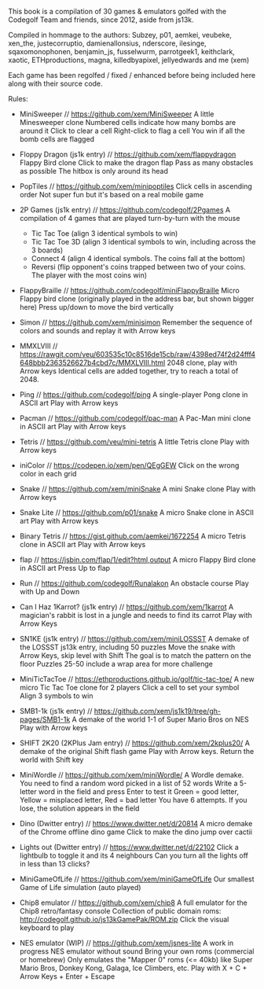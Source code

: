 This book is a compilation of 30 games & emulators golfed with the Codegolf Team and friends, since 2012, aside from js13k.

Compiled in hommage to the authors: Subzey, p01, aemkei, veubeke, xen_the, justecorruptio, damienallonsius, nderscore, ilesinge, sqaxomonophonen, benjamin_js, fusselwurm, parrotgeek1, keithclark, xaotic, ETHproductions, magna, killedbyapixel, jellyedwards and me (xem)

Each game has been regolfed / fixed / enhanced before being included here along with their source code.

Rules:

- MiniSweeper // https://github.com/xem/MiniSweeper
  A little Minesweeper clone
  Numbered cells indicate how many bombs are around it
  Click to clear a cell
  Right-click to flag a cell
  You win if all the bomb cells are flagged
  
- Floppy Dragon (js1k entry) // https://github.com/xem/flappydragon
  Flappy Bird clone
  Click to make the dragon flap
  Pass as many obstacles as possible
  The hitbox is only around its head
  
- PopTiles // https://github.com/xem/minipoptiles
  Click cells in ascending order
  Not super fun but it's based on a real mobile game
  
- 2P Games (js1k entry) // https://github.com/codegolf/2Pgames
  A compilation of 4 games that are played turn-by-turn with the mouse
  * Tic Tac Toe (align 3 identical symbols to win)
  * Tic Tac Toe 3D (align 3 identical symbols to win, including across the 3 boards)
  * Connect 4 (align 4 identical symbols. The coins fall at the bottom)
  * Reversi (flip opponent's coins trapped between two of your coins. The player with the most coins win)
  
- FlappyBraille // https://github.com/codegolf/miniFlappyBraille
  Micro Flappy bird clone (originally played in the address bar, but shown bigger here)
  Press up/down to move the bird vertically
  
- Simon // https://github.com/xem/minisimon
  Remember the sequence of colors and sounds and replay it with Arrow keys
  
- MMXLVIII // https://rawgit.com/veu/603535c10c8516de15cb/raw/4398ed74f2d24fff4648bbb2363526627b4cbd7c/MMXLVIII.html
  2048 clone, play with Arrow keys
  Identical cells are added together, try to reach a total of 2048.
  
- Ping // https://github.com/codegolf/ping
  A single-player Pong clone in ASCII art
  Play with Arrow keys
  
- Pacman // https://github.com/codegolf/pac-man
  A Pac-Man mini clone in ASCII art
  Play with Arrow keys
  
- Tetris // https://github.com/veu/mini-tetris
  A little Tetris clone
  Play with Arrow keys
  
- iniColor // https://codepen.io/xem/pen/QEgGEW
  Click on the wrong color in each grid
  
- Snake // https://github.com/xem/miniSnake
  A mini Snake clone
  Play with Arrow keys
  
- Snake Lite // https://github.com/p01/snake
  A micro Snake clone in ASCII art
  Play with Arrow keys
  
- Binary Tetris // https://gist.github.com/aemkei/1672254
  A micro Tetris clone in ASCII art
  Play with Arrow keys
  
- flap // https://jsbin.com/flap/1/edit?html,output
  A micro Flappy Bird clone in ASCII art
  Press Up to flap
  
- Run // https://github.com/codegolf/Runalakon
  An obstacle course
  Play with Up and Down
  
- Can I Haz 1Karrot? (js1k entry) // https://github.com/xem/1karrot
  A magician's rabbit is lost in a jungle and needs to find its carrot
  Play with Arrow Keys
  
- SN1KE (js1k entry) // https://github.com/xem/miniLOSSST
  A demake of the LOSSST js13k entry, including 50 puzzles
  Move the snake with Arrow Keys, skip level with Shift
  The goal is to match the pattern on the floor
  Puzzles 25-50 include a wrap area for more challenge
  
- MiniTicTacToe // https://ethproductions.github.io/golf/tic-tac-toe/
  A new micro Tic Tac Toe clone for 2 players
  Click a cell to set your symbol
  Align 3 symbols to win
  
- SMB1-1k (js1k entry) // https://github.com/xem/js1k19/tree/gh-pages/SMB1-1k
  A demake of the world 1-1 of Super Mario Bros on NES
  Play with Arrow keys

- SHIFT 2K20 (2KPlus Jam entry) // https://github.com/xem/2kplus20/
  A demake of the original Shift flash game
  Play with Arrow keys. Return the world with Shift key

- MiniWordle // https://github.com/xem/miniWordle/
  A Wordle demake.
  You need to find a random word picked in a list of 52 words
  Write a 5-letter word in the field and press Enter to test it
  Green = good letter, Yellow = misplaced letter, Red = bad letter
  You have 6 attempts. If you lose, the solution appears in the field
  
- Dino (Dwitter entry) // https://www.dwitter.net/d/20814
  A micro demake of the Chrome offline dino game
  Click to make the dino jump over cactii

- Lights out (Dwitter entry) // https://www.dwitter.net/d/22102
  Click a lightbulb to toggle it and its 4 neighbours
  Can you turn all the lights off in less than 13 clicks?
  
- MiniGameOfLife // https://github.com/xem/miniGameOfLife
  Our smallest Game of Life simulation (auto played)
  
- Chip8 emulator // https://github.com/xem/chip8
  A full emulator for the Chip8 retro/fantasy console
  Collection of public domain roms: http://codegolf.github.io/js13kGamePak/ROM.zip
  Click the visual keyboard to play
  
- NES emulator (WIP) // https://github.com/xem/jsnes-lite
  A work in progress NES emulator without sound
  Bring your own roms (commercial or homebrew)
  Only emulates the "Mapper 0" roms (<= 40kb) like Super Mario Bros, Donkey Kong, Galaga, Ice Climbers, etc.
  Play with X + C + Arrow Keys + Enter + Escape
